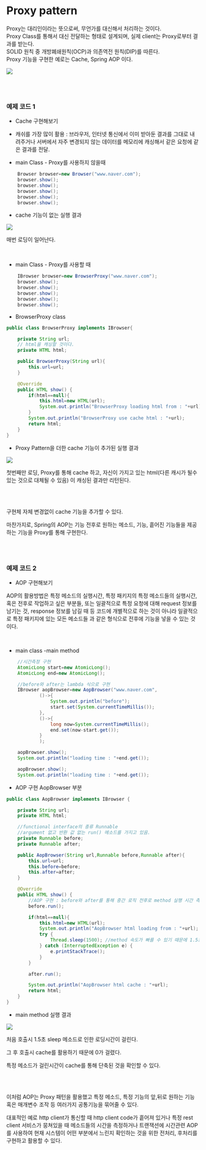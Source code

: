 # Proxy pattern

Proxy는 대리인이라는 뜻으로써, 무언가를 대신해서 처리하는 것이다.<br>
Proxy Class를 통해서 대신 전달하는 형태로 설계되며, 실제 client는 Proxy로부터 결과를 받는다.
<br>
SOLID 원칙 중 개방폐쇄원칙(OCP)과 의존역전 원칙(DIP)를 따른다.<br>
Proxy 기능을 구현한 예로는 Cache, Spring AOP 이다.


<img src="./img/Proxy.PNG">

<br>



<br><br>

### 예제 코드 1
- Cache 구현해보기
- 캐쉬를 가장 많이 활용 : 브라우저, 인터넷 통신에서 이미 받아둔 결과를 그대로 내려주거나 서버에서 자주 변경되지 않는 데이터를 메모리에 캐싱해서 같은 요청에 같은 결과를 전달. 


- main Class - Proxy를 사용하지 않을때
```java
    Browser browser=new Browser("www.naver.com");
    browser.show();
    browser.show();
    browser.show();
    browser.show();
    browser.show();
```

- cache 기능이 없는 실행 결과

<img src="./img/proxy_nocashing.PNG">
<br>

매번 로딩이 일어난다.

<br>

- main Class - Proxy를 사용할 때
```java    
    IBrowser browser=new BrowserProxy("www.naver.com");
    browser.show();
    browser.show();
    browser.show();
    browser.show();
    browser.show();

````

- BrowserProxy class

```java
public class BrowserProxy implements IBrowser{

    private String url;
    // html을 캐싱할 것이다.
    private HTML html;

    public BrowserProxy(String url){
        this.url=url;
    }

    @Override
    public HTML show() {
        if(html==null){
            this.html=new HTML(url);
            System.out.println("BrowserProxy loading html from : "+url);
        }
        System.out.println("BrowserProxy use cache html : "+url);
        return html;
    }
}
```

- Proxy Pattern을 더한 cache 기능이 추가된 실행 결과


<img src="./img/proxy_usecache.PNG">

<br>

첫번째만 로딩, Proxy를 통해 cache 하고, 자신이 가지고 있는 html(다른 캐시가 될수 있는 것으로 대체될 수 있음) 이 캐싱된 결과만 리턴된다. 


<br><br>

구현체 자체 변경없이 cache 기능을 추가할 수 있다.<br>

마찬가지로, Spring의 AOP는 기능 전후로 원하는 메소드, 기능, 흩어진 기능들을 제공하는 기능을 Proxy를 통해 구현한다.

<br><br>

### 예제 코드 2
- AOP 구현해보기

AOP의 활용방법은 특정 메소드의 실행시간, 특정 패키지의 특정 메소드들의 실행시간, 혹은 전후로 작업하고 싶은 부분들, 또는 일괄적으로 특정 요청에 대해 request 정보를 남기는 것, response 정보를 남길 때 등 코드에 개별적으로 하는 것이 아니라 일괄적으로 특정 패키지에 있는 모든 메소드들 과 같은 형식으로 전후에 기능을 넣을 수 있는 것이다. 

<br>

- main class -main method
```java
    //시간측정 구현
    AtomicLong start=new AtomicLong();
    AtomicLong end=new AtomicLong();

    //before와 after는 lambda 식으로 구현
    IBrowser aopBrowser=new AopBrowser("www.naver.com",
            ()->{
                System.out.println("before");
                start.set(System.currentTimeMillis());
            },
            ()->{
                long now=System.currentTimeMillis();
                end.set(now-start.get());
            }
            );

    aopBrowser.show();
    System.out.println("loading time : "+end.get());

    aopBrowser.show();
    System.out.println("loading time : "+end.get());
```

- AOP 구현 AopBrowser 부분
```java
public class AopBrowser implements IBrowser {

    private String url;
    private HTML html;

    //functional interface의 종류 Runnable
    //argument 없고 반환 값 없는 run() 메소드를 가지고 있음.
    private Runnable before;
    private Runnable after;

    public AopBrowser(String url,Runnable before,Runnable after){
        this.url=url;
        this.before=before;
        this.after=after;
    }

    @Override
    public HTML show() {
        //AOP 구현 : before와 after를 통해 중간 로직 전후로 method 실행 시간 측정
        before.run();

        if(html==null){
            this.html=new HTML(url);
            System.out.println("AopBrowser html loading from : "+url);
            try {
                Thread.sleep(1500); //method 속도가 빠를 수 있기 때문에 1.5초 기다린다.
            } catch (InterruptedException e) {
                e.printStackTrace();
            }
        }

        after.run();

        System.out.println("AopBrowser html cache : "+url);
        return html;
    }
}

```

- main method 실행 결과

<img src="./img/aop_result.PNG">

<br>

처음 호출시 1.5초 sleep 메소드로 인한 로딩시간이 걸린다.<br>

그 후 호출시 cache를 활용하기 때문에 0가 걸렸다.<br>

특정 메소드가 걸린시간이 cache를 통해 단축된 것을 확인할 수 있다.

<br><br>

이처럼 AOP는 Proxy 패턴을 활용했고 특정 메소드, 특정 기능의 앞,뒤로 원하는 기능 혹은 매개변수 조작 등 여러가지 공통기능을 묶어줄 수 있다. <br>

대표적인 예로  http client가 통신할 때 http client code가 흩어져 있거나 특정 rest client 서비스가 뭉쳐있을 때 메소드들의 시간을 측정하거나 트랜잭션에 시간관련 AOP를 사용하여 현재 시스템이 어떤 부분에서 느린지 확인하는 것을 위한 전처리, 후처리를 구현하고 활용할 수 있다.
